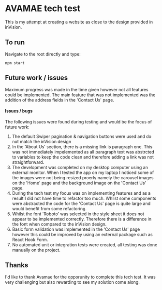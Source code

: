 # AVAMAE tech test

This is my attempt at creating a website as close to the design provided in inVision.

## To run

Navigate to the root directly and type:

```
npm start
```

## Future work / issues

Maximum progress was made in the time given however not all features could be implemented. The main feature that was not implemented was the addition of the address fields in the 'Contact Us' page.

#### Issues / bugs

The following issues were found during testing and would be the focus of future work:

1. The default Swiper pagination & navigation buttons were used and do not match the inVision design
2. In the 'About Us' section, there is a missing link is paragraph one. This was not immediately impelemented as all paragraph text was abstrcted to variables to keep the code clean and therefore adding a link was not straightforward.
3. The development was completed on my desktop computer using an external monitor. When I tested the app on my laptop I noticed some of the images were not being resized proerly namely the carousel images on the 'Home' page and the background image on the 'Contact Us' page.
4. During the tech test my focus was on implementing features and as a result I did not have time to refactor too much. Whilst some components were abstracted the code for the 'Contact Us' page is quite large and would benefit from some refactoring.
5. Whilst the font 'Roboto' was selected in the style sheet it does not appear to be implemented correctly. Therefore there is a difference in the font when compared to the inVision design.
6. Basic form validation was implemented in the 'Contact Us' page however this could be improved by using an external package such as React Hook Form.
7. No automated unit or integration tests were created, all testing was done manually on the project.

## Thanks

I'd like to thank Avamae for the opporunity to complete this tech test. It was very challenging but also rewarding to see my solution come along.
